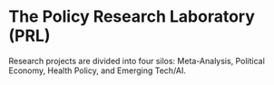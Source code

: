 # The Policy Research Laboratory (PRL)

Research projects are divided into four silos: Meta-Analysis, Political Economy, Health Policy, and Emerging Tech/AI.  

